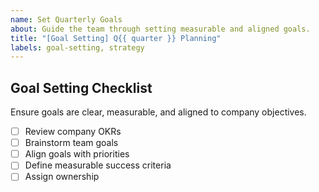 ```yaml
---
name: Set Quarterly Goals
about: Guide the team through setting measurable and aligned goals.
title: "[Goal Setting] Q{{ quarter }} Planning"
labels: goal-setting, strategy
---
```


## Goal Setting Checklist
Ensure goals are clear, measurable, and aligned to company objectives.

- [ ] Review company OKRs  
- [ ] Brainstorm team goals  
- [ ] Align goals with priorities  
- [ ] Define measurable success criteria  
- [ ] Assign ownership  
